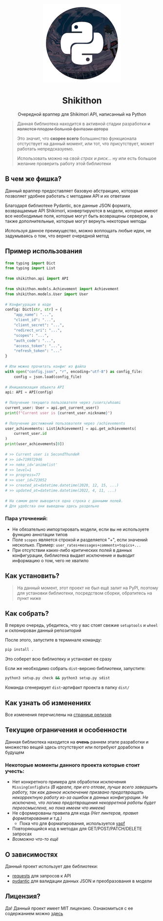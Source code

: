 <div align="center">
    <!-- Not a final logo :( -->
    <img src="assets/logo.png">
    <h1>Shikithon</h1>
    <p>Очередной враппер для Shikimori API, написанный на Python</p>
</div>

> Данная библиотека находится в активной стадии разработки ~~и является плодом больной фантазии автора~~
>
> Это значит, что **скорее всего** большинство  функционала отстуствует на данный момент, или тот, что присутствует, может работать непредсказуемо.
>
> Использовать можно на свой *страх и риск*... ну или есть большое желание проверить работу этой библиотеки

## В чем же фишка?

Данный враппер предоставляет базовую абстракцию, которая позволяет удобнее работать с методами API и их ответами

Благодаря библиотеке Pydantic, все данные JSON формата, возвращаемые API Shikimori, конвертируются в модели, которые имеют все необходимые поля, которые могут быть возвращены сервером, а также дополнительные, которые могут вернуть некоторые методы

Используя данное преимущество, можно воплощать любые идеи, не задумываясь о том, что вернет очередной метод

## Пример использования

```py
from typing import Dict
from typing import List

from shikithon.api import API

from shikithon.models.Achievement import Achievement
from shikithon.models.User import User

# Конфигурация в коде
config: Dict[str, str] = {
    "app_name": "...",
    "client_id": "...",
    "client_secret": "...",
    "redirect_uri": "...",
    "scopes": "...",
    "auth_code": "...",
    "access_token": "...",
    "refresh_token": "..."
}

# Или можно прочитать конфиг из файла
with open("config.json", "r", encoding="utf-8") as config_file:
    config = json.load(config_file)

# Инициализация объекта API
api: API = API(config)

# Получение текущего пользователя через /users/whoami
current_user: User = api.get_current_user()
print(f"Current user is {current_user.nickname}")

# Получение достижений пользователя через /achievements
user_achievements: List[Achievement] = api.get_achievements(
    current_user.id
)
print(user_achievements[0])

# >> Current user is SecondThundeR
# >> id=719972946
# >> neko_id='animelist'
# >> level=1
# >> progress=77
# >> user_id=723052
# >> created_at=datetime.datetime(2020, 12, 15, ...)
# >> updated_at=datetime.datetime(2022, 4, 11, ...)

# На самом деле выводится одна строка с данными полей.
# Для удобства они выведены здесь раздельно
```

### Пара уточнений:

- Не обязательно импортировать модели, если вы не используете функцию аннотации типов
- Поле `scopes` является строкой и разделяется "+", если значений несколько. Пример: `user_rates+messages+comments+topics+...`
- При отсутствии каких-либо критических полей в данных конфигурации, библиотека выдает исключение и выводит информацию о том, чего не хватило

## Как установить?

> На данный момент, этот проект не был ещё залит на PyPI, поэтому для установки библиотеки, посредством сборки, обратитесь на пункт ниже

## Как собрать?

В первую очередь, убедитесь, что у вас стоят свежие `setuptools` и `wheel` и склонирован данный репозиторий

После этого, запустите в терминале команду:

```bash
pip install .
```

Это соберет всю библиотеку и установит ее сразу

Если же необходимо собрать `dist`-версию библиотеки, запустите:

```bash
python3 setup.py check && python3 setup.py sdist
```

Команда сгенерирует `dist`-артифакт проекта в папку `dist/`

## Как узнать об изменениях

Все изменения перечислены на [странице релизов](https://github.com/SecondThundeR/shikithon/releases)

## Текущие ограничения и особенности

Данная библиотека находится на **очень** раннем этапе разработки и множество вещей здесь отсутствуют или потребуют доработки в будущем

### Некоторые моменты данного проекта которые стоит учесть:
- Нет конкретного примера для обработки  исключения `MissingConfigData` *(В идеале, при его отлове, лучше всего завершить работу, так как данное исключение призвано предотвращать некорректную работу из-за ошибок в данных конфигурации. Не исключено, что логика предотвращения некорретной работы будет переосмыслена, но пока имеем что имеем)*
- Не сформированы правила для кода *(Нет линтеров, правил форматирования и т.д.)*
    - Пока что для форматирования, используется [yapf](https://github.com/google/yapf)
- Повторяющийся код в методах для GET/POST/PATCH/DELETE запросах
- *Возможно что-то ещё*

## О зависимостях

Данный проект использует две библиотеки:

- [requests](https://github.com/psf/requests) для запросов к API
- [pydantic](https://github.com/samuelcolvin/pydantic/) для валидации данных JSON и преобразования в модели

## Лицензия?

Да! Данный проект имеет MIT лицензию. Ознакомиться с ее содержанием можно [здесь](https://github.com/SecondThundeR/shikithon/blob/main/LICENSE)
